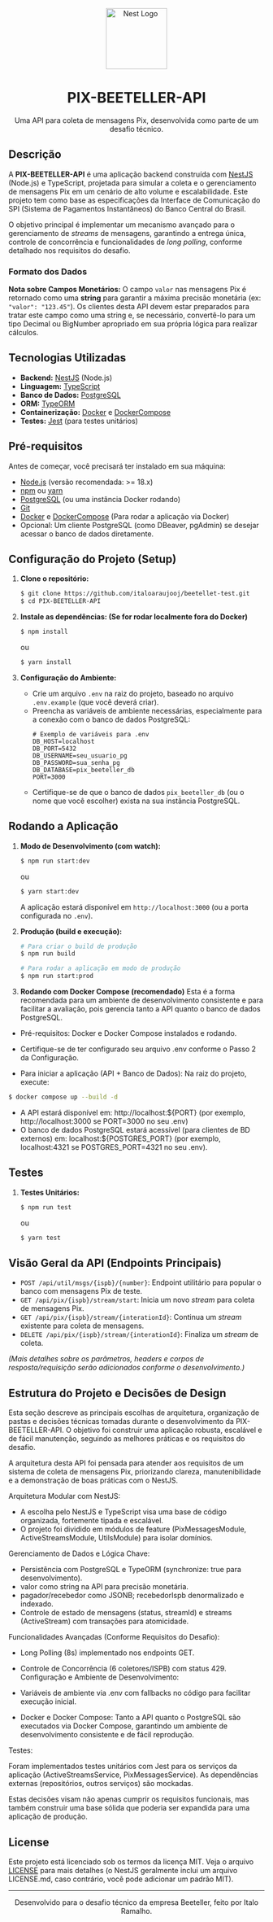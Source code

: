 <p align="center">
  <a href="http://nestjs.com/" target="blank"><img src="https://nestjs.com/img/logo-small.svg" width="120" alt="Nest Logo" /></a>
</p>

<h1 align="center">PIX-BEETELLER-API</h1>

<p align="center">
  Uma API para coleta de mensagens Pix, desenvolvida como parte de um desafio técnico.
</p>

## Descrição

A **PIX-BEETELLER-API** é uma aplicação backend construída com [NestJS](https://nestjs.com/) (Node.js) e TypeScript, projetada para simular a coleta e o gerenciamento de mensagens Pix em um cenário de alto volume e escalabilidade. Este projeto tem como base as especificações da Interface de Comunicação do SPI (Sistema de Pagamentos Instantâneos) do Banco Central do Brasil.

O objetivo principal é implementar um mecanismo avançado para o gerenciamento de *streams* de mensagens, garantindo a entrega única, controle de concorrência e funcionalidades de *long polling*, conforme detalhado nos requisitos do desafio.

### Formato dos Dados

**Nota sobre Campos Monetários:**
O campo `valor` nas mensagens Pix é retornado como uma **string** para garantir a máxima precisão monetária (ex: `"valor": "123.45"`). Os clientes desta API devem estar preparados para tratar este campo como uma string e, se necessário, convertê-lo para um tipo Decimal ou BigNumber apropriado em sua própria lógica para realizar cálculos.

## Tecnologias Utilizadas

* **Backend:** [NestJS](https://nestjs.com/) (Node.js)
* **Linguagem:** [TypeScript](https://www.typescriptlang.org/)
* **Banco de Dados:** [PostgreSQL](https://www.postgresql.org/)
* **ORM:** [TypeORM](https://typeorm.io/)
* **Containerização:** [Docker](https://www.docker.com/) e [DockerCompose](https://docs.docker.com/compose/)
* **Testes:** [Jest](https://jestjs.io/) (para testes unitários)

## Pré-requisitos

Antes de começar, você precisará ter instalado em sua máquina:
* [Node.js](https://nodejs.org/) (versão recomendada: >= 18.x)
* [npm](https://www.npmjs.com/) ou [yarn](https://yarnpkg.com/)
* [PostgreSQL](https://www.postgresql.org/download/) (ou uma instância Docker rodando)
* [Git](https://git-scm.com/)
* [Docker](https://www.docker.com/) e [DockerCompose](https://docs.docker.com/compose/) (Para rodar a aplicação via Docker)
* Opcional: Um cliente PostgreSQL (como DBeaver, pgAdmin) se desejar acessar o banco de dados diretamente.

## Configuração do Projeto (Setup)

1.  **Clone o repositório:**
    ```bash
    $ git clone https://github.com/italoaraujooj/beetellet-test.git
    $ cd PIX-BEETELLER-API
    ```

2.  **Instale as dependências: (Se for rodar localmente fora do Docker)**
    ```bash
    $ npm install
    ```
    ou
    ```bash
    $ yarn install
    ```

3.  **Configuração do Ambiente:**
    * Crie um arquivo `.env` na raiz do projeto, baseado no arquivo `.env.example` (que você deverá criar).
    * Preencha as variáveis de ambiente necessárias, especialmente para a conexão com o banco de dados PostgreSQL:
        ```env
        # Exemplo de variáveis para .env
        DB_HOST=localhost
        DB_PORT=5432
        DB_USERNAME=seu_usuario_pg
        DB_PASSWORD=sua_senha_pg
        DB_DATABASE=pix_beeteller_db
        PORT=3000
        ```
    * Certifique-se de que o banco de dados `pix_beeteller_db` (ou o nome que você escolher) exista na sua instância PostgreSQL.

## Rodando a Aplicação

1.  **Modo de Desenvolvimento (com watch):**
    ```bash
    $ npm run start:dev
    ```
    ou
    ```bash
    $ yarn start:dev
    ```
    A aplicação estará disponível em `http://localhost:3000` (ou a porta configurada no `.env`).

2.  **Produção (build e execução):**
    ```bash
    # Para criar o build de produção
    $ npm run build

    # Para rodar a aplicação em modo de produção
    $ npm run start:prod
    ```

3. **Rodando com Docker Compose (recomendado)**
    Esta é a forma recomendada para um ambiente de desenvolvimento consistente e para facilitar a avaliação, pois gerencia tanto a API quanto o banco de dados PostgreSQL.

* Pré-requisitos: Docker e Docker Compose instalados e rodando.

* Certifique-se de ter configurado seu arquivo .env conforme o Passo 2 da Configuração.

* Para iniciar a aplicação (API + Banco de Dados):
Na raiz do projeto, execute:
```bash
$ docker compose up --build -d
```

* A API estará disponível em: http://localhost:${PORT} (por exemplo, http://localhost:3000 se PORT=3000 no seu .env)
* O banco de dados PostgreSQL estará acessível (para clientes de BD externos) em: localhost:${POSTGRES_PORT} (por exemplo, localhost:4321 se POSTGRES_PORT=4321 no seu .env).

## Testes

1.  **Testes Unitários:**
    ```bash
    $ npm run test
    ```
    ou
    ```bash
    $ yarn test
    ```

## Visão Geral da API (Endpoints Principais)

* `POST /api/util/msgs/{ispb}/{number}`: Endpoint utilitário para popular o banco com mensagens Pix de teste.
* `GET /api/pix/{ispb}/stream/start`: Inicia um novo *stream* para coleta de mensagens Pix.
* `GET /api/pix/{ispb}/stream/{interationId}`: Continua um *stream* existente para coleta de mensagens.
* `DELETE /api/pix/{ispb}/stream/{interationId}`: Finaliza um *stream* de coleta.

*(Mais detalhes sobre os parâmetros, headers e corpos de resposta/requisição serão adicionados conforme o desenvolvimento.)*

## Estrutura do Projeto e Decisões de Design

Esta seção descreve as principais escolhas de arquitetura, organização de pastas e decisões técnicas tomadas durante o desenvolvimento da PIX-BEETELLER-API. O objetivo foi construir uma aplicação robusta, escalável e de fácil manutenção, seguindo as melhores práticas e os requisitos do desafio.

A arquitetura desta API foi pensada para atender aos requisitos de um sistema de coleta de mensagens Pix, priorizando clareza, manutenibilidade e a demonstração de boas práticas com o NestJS.

Arquitetura Modular com NestJS:

* A escolha pelo NestJS e TypeScript visa uma base de código organizada, fortemente tipada e escalável.
* O projeto foi dividido em módulos de feature (PixMessagesModule, ActiveStreamsModule, UtilsModule) para isolar domínios.

Gerenciamento de Dados e Lógica Chave:

* Persistência com PostgreSQL e TypeORM (synchronize: true para desenvolvimento).
* valor como string na API para precisão monetária.
* pagador/recebedor como JSONB; recebedorIspb denormalizado e indexado.
* Controle de estado de mensagens (status, streamId) e streams (ActiveStream) com transações para atomicidade.

Funcionalidades Avançadas (Conforme Requisitos do Desafio):

* Long Polling (8s) implementado nos endpoints GET.
* Controle de Concorrência (6 coletores/ISPB) com status 429.
Configuração e Ambiente de Desenvolvimento:

* Variáveis de ambiente via .env com fallbacks no código para facilitar execução inicial.
* Docker e Docker Compose: Tanto a API quanto o PostgreSQL são executados via Docker Compose, garantindo um ambiente de desenvolvimento consistente e de fácil reprodução.

Testes:

Foram implementados testes unitários com Jest para os serviços da aplicação (ActiveStreamsService, PixMessagesService). As dependências externas (repositórios, outros serviços) são mockadas. 

Estas decisões visam não apenas cumprir os requisitos funcionais, mas também construir uma base sólida que poderia ser expandida para uma aplicação de produção.

## License

Este projeto está licenciado sob os termos da licença MIT. Veja o arquivo [LICENSE](LICENSE) para mais detalhes (o NestJS geralmente inclui um arquivo LICENSE.md, caso contrário, você pode adicionar um padrão MIT).

---

<p align="center">
  Desenvolvido para o desafio técnico da empresa Beeteller, feito por Italo Ramalho.
</p>